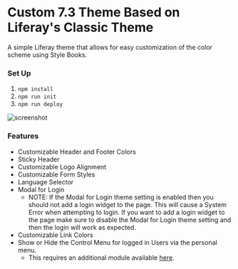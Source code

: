 # Custom 7.3 Theme Based on Liferay's Classic Theme

A simple Liferay theme that allows for easy customization of the color scheme using Style Books.

### Set Up

1. `npm install`
2. `npm run init`
3. `npm run deploy`

![screenshot](/images/screenshot.png)

### Features

* Customizable Header and Footer Colors
* Sticky Header
* Customizable Logo Alignment
* Customizable Form Styles
* Language Selector
* Modal for Login
	* NOTE: If the Modal for Login theme setting is enabled then you should not add a login widget to the page. This will cause a System Error when attempting to login. If you want to add a login widget to the page make sure to disable the Modal for Login theme setting and then the login will work as expected.
* Customizable Link Colors
* Show or Hide the Control Menu for logged in Users via the personal menu.
	* This requires an additional module available [here](https://github.com/lfrsales/toggle-control-menu-personal-menu-entry/blob/master/modules/toggle-control-menu-personal-menu-entry/build/libs/com.liferay.users.admin.web.internal.product.navigation.personal.menu.toggle.control.menu-1.0.0.jar).
